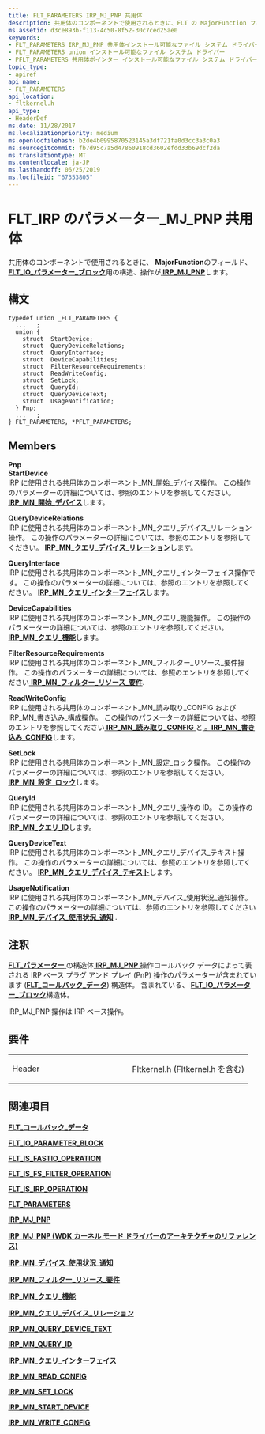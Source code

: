 ```yaml
---
title: FLT_PARAMETERS IRP_MJ_PNP 共用体
description: 共用体のコンポーネントで使用されるときに、FLT の MajorFunction フィールド\_IO\_パラメーター\_操作のブロック構造は IRP\_MJ\_PNP します。
ms.assetid: d3ce893b-f113-4c50-8f52-30c7ced25ae0
keywords:
- FLT_PARAMETERS IRP_MJ_PNP 共用体インストール可能なファイル システム ドライバー
- FLT_PARAMETERS union インストール可能なファイル システム ドライバー
- PFLT_PARAMETERS 共用体ポインター インストール可能なファイル システム ドライバー
topic_type:
- apiref
api_name:
- FLT_PARAMETERS
api_location:
- fltkernel.h
api_type:
- HeaderDef
ms.date: 11/28/2017
ms.localizationpriority: medium
ms.openlocfilehash: b2de4b0995870523145a3df721fa0d3cc3a3c0a3
ms.sourcegitcommit: fb7d95c7a5d47860918cd3602efdd33b69dcf2da
ms.translationtype: MT
ms.contentlocale: ja-JP
ms.lasthandoff: 06/25/2019
ms.locfileid: "67353805"
---
```

# <a name="fltparameters-for-irpmjpnp-union"></a>FLT\_IRP のパラメーター\_MJ\_PNP 共用体


共用体のコンポーネントで使用されるときに、 **MajorFunction**のフィールド、 [ **FLT\_IO\_パラメーター\_ブロック**](https://docs.microsoft.com/windows-hardware/drivers/ddi/content/fltkernel/ns-fltkernel-_flt_io_parameter_block)用の構造、操作が[ **IRP\_MJ\_PNP**](irp-mj-pnp.md)します。

<a name="syntax"></a>構文
------

```ManagedCPlusPlus
typedef union _FLT_PARAMETERS {
  ...   ;
  union {
    struct  StartDevice;
    struct  QueryDeviceRelations;
    struct  QueryInterface;
    struct  DeviceCapabilities;
    struct  FilterResourceRequirements;
    struct  ReadWriteConfig;
    struct  SetLock;
    struct  QueryId;
    struct  QueryDeviceText;
    struct  UsageNotification;
  } Pnp;
  ...   ;
} FLT_PARAMETERS, *PFLT_PARAMETERS;
```

<a name="members"></a>Members
-------

**Pnp**  
**StartDevice**  
IRP に使用される共用体のコンポーネント\_MN\_開始\_デバイス操作。 この操作のパラメーターの詳細については、参照のエントリを参照してください。 [ **IRP\_MN\_開始\_デバイス**](https://docs.microsoft.com/windows-hardware/drivers/kernel/irp-mn-start-device)します。

**QueryDeviceRelations**  
IRP に使用される共用体のコンポーネント\_MN\_クエリ\_デバイス\_リレーション操作。 この操作のパラメーターの詳細については、参照のエントリを参照してください。 [ **IRP\_MN\_クエリ\_デバイス\_リレーション**](https://docs.microsoft.com/windows-hardware/drivers/kernel/irp-mn-query-device-relations)します。

**QueryInterface**  
IRP に使用される共用体のコンポーネント\_MN\_クエリ\_インターフェイス操作です。 この操作のパラメーターの詳細については、参照のエントリを参照してください。 [ **IRP\_MN\_クエリ\_インターフェイス**](https://docs.microsoft.com/windows-hardware/drivers/kernel/irp-mn-query-interface)します。

**DeviceCapabilities**  
IRP に使用される共用体のコンポーネント\_MN\_クエリ\_機能操作。 この操作のパラメーターの詳細については、参照のエントリを参照してください。 [ **IRP\_MN\_クエリ\_機能**](https://docs.microsoft.com/windows-hardware/drivers/kernel/irp-mn-query-capabilities)します。

**FilterResourceRequirements**  
IRP に使用される共用体のコンポーネント\_MN\_フィルター\_リソース\_要件操作。 この操作のパラメーターの詳細については、参照のエントリを参照してください[ **IRP\_MN\_フィルター\_リソース\_要件**](https://docs.microsoft.com/windows-hardware/drivers/kernel/irp-mn-filter-resource-requirements).

**ReadWriteConfig**  
IRP に使用される共用体のコンポーネント\_MN\_読み取り\_CONFIG および IRP\_MN\_書き込み\_構成操作。 この操作のパラメーターの詳細については、参照のエントリを参照してください[ **IRP\_MN\_読み取り\_CONFIG** ](https://docs.microsoft.com/windows-hardware/drivers/kernel/irp-mn-read-config)と[ 。**IRP\_MN\_書き込み\_CONFIG**](https://docs.microsoft.com/windows-hardware/drivers/kernel/irp-mn-write-config)します。

**SetLock**  
IRP に使用される共用体のコンポーネント\_MN\_設定\_ロック操作。 この操作のパラメーターの詳細については、参照のエントリを参照してください。 [ **IRP\_MN\_設定\_ロック**](https://docs.microsoft.com/windows-hardware/drivers/kernel/irp-mn-set-lock)します。

**QueryId**  
IRP に使用される共用体のコンポーネント\_MN\_クエリ\_操作の ID。 この操作のパラメーターの詳細については、参照のエントリを参照してください。 [ **IRP\_MN\_クエリ\_ID**](https://docs.microsoft.com/windows-hardware/drivers/kernel/irp-mn-query-id)します。

**QueryDeviceText**  
IRP に使用される共用体のコンポーネント\_MN\_クエリ\_デバイス\_テキスト操作。 この操作のパラメーターの詳細については、参照のエントリを参照してください。 [ **IRP\_MN\_クエリ\_デバイス\_テキスト**](https://docs.microsoft.com/windows-hardware/drivers/kernel/irp-mn-query-device-text)します。

**UsageNotification**  
IRP に使用される共用体のコンポーネント\_MN\_デバイス\_使用状況\_通知操作。 この操作のパラメーターの詳細については、参照のエントリを参照してください[ **IRP\_MN\_デバイス\_使用状況\_通知**](https://docs.microsoft.com/windows-hardware/drivers/kernel/irp-mn-device-usage-notification) .

<a name="remarks"></a>注釈
-------

[ **FLT\_パラメーター** ](https://docs.microsoft.com/windows-hardware/drivers/ddi/content/fltkernel/ns-fltkernel-_flt_parameters)の構造体[ **IRP\_MJ\_PNP** ](irp-mj-pnp.md)操作コールバック データによって表される IRP ベース プラグ アンド プレイ (PnP) 操作のパラメーターが含まれています ([**FLT\_コールバック\_データ**](https://docs.microsoft.com/windows-hardware/drivers/ddi/content/fltkernel/ns-fltkernel-_flt_callback_data)) 構造体。 含まれている、 [ **FLT\_IO\_パラメーター\_ブロック**](https://docs.microsoft.com/windows-hardware/drivers/ddi/content/fltkernel/ns-fltkernel-_flt_io_parameter_block)構造体。

IRP\_MJ\_PNP 操作は IRP ベース操作。

<a name="requirements"></a>要件
------------

<table>
<colgroup>
<col width="50%" />
<col width="50%" />
</colgroup>
<tbody>
<tr class="odd">
<td align="left"><p>Header</p></td>
<td align="left">Fltkernel.h (Fltkernel.h を含む)</td>
</tr>
</tbody>
</table>

## <a name="see-also"></a>関連項目


[**FLT\_コールバック\_データ**](https://docs.microsoft.com/windows-hardware/drivers/ddi/content/fltkernel/ns-fltkernel-_flt_callback_data)

[**FLT\_IO\_PARAMETER\_BLOCK**](https://docs.microsoft.com/windows-hardware/drivers/ddi/content/fltkernel/ns-fltkernel-_flt_io_parameter_block)

[**FLT\_IS\_FASTIO\_OPERATION**](https://docs.microsoft.com/windows-hardware/drivers/ddi/content/index)

[**FLT\_IS\_FS\_FILTER\_OPERATION**](https://docs.microsoft.com/previous-versions/ff544648(v=vs.85))

[**FLT\_IS\_IRP\_OPERATION**](https://docs.microsoft.com/previous-versions/ff544654(v=vs.85))

[**FLT\_PARAMETERS**](https://docs.microsoft.com/windows-hardware/drivers/ddi/content/fltkernel/ns-fltkernel-_flt_parameters)

[**IRP\_MJ\_PNP**](irp-mj-pnp.md)

[**IRP\_MJ\_PNP (WDK カーネル モード ドライバーのアーキテクチャのリファレンス)** ](https://docs.microsoft.com/windows-hardware/drivers/kernel/irp-mj-pnp)

[**IRP\_MN\_デバイス\_使用状況\_通知**](https://docs.microsoft.com/windows-hardware/drivers/kernel/irp-mn-device-usage-notification)

[**IRP\_MN\_フィルター\_リソース\_要件**](https://docs.microsoft.com/windows-hardware/drivers/kernel/irp-mn-filter-resource-requirements)

[**IRP\_MN\_クエリ\_機能**](https://docs.microsoft.com/windows-hardware/drivers/kernel/irp-mn-query-capabilities)

[**IRP\_MN\_クエリ\_デバイス\_リレーション**](https://docs.microsoft.com/windows-hardware/drivers/kernel/irp-mn-query-device-relations)

[**IRP\_MN\_QUERY\_DEVICE\_TEXT**](https://docs.microsoft.com/windows-hardware/drivers/kernel/irp-mn-query-device-text)

[**IRP\_MN\_QUERY\_ID**](https://docs.microsoft.com/windows-hardware/drivers/kernel/irp-mn-query-id)

[**IRP\_MN\_クエリ\_インターフェイス**](https://docs.microsoft.com/windows-hardware/drivers/kernel/irp-mn-query-interface)

[**IRP\_MN\_READ\_CONFIG**](https://docs.microsoft.com/windows-hardware/drivers/kernel/irp-mn-read-config)

[**IRP\_MN\_SET\_LOCK**](https://docs.microsoft.com/windows-hardware/drivers/kernel/irp-mn-set-lock)

[**IRP\_MN\_START\_DEVICE**](https://docs.microsoft.com/windows-hardware/drivers/kernel/irp-mn-start-device)

[**IRP\_MN\_WRITE\_CONFIG**](https://docs.microsoft.com/windows-hardware/drivers/kernel/irp-mn-write-config)

 

 






